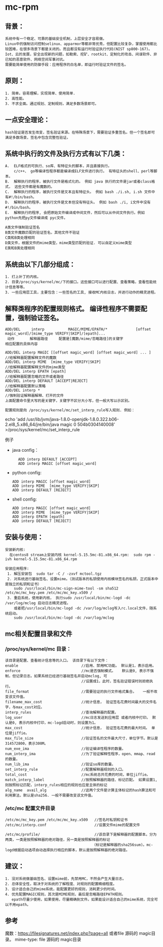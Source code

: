 # mc-rpm

## 背景：
    系统中有一个稳定、可靠的基础安全机制，上层安全才容易做。
    Linux中的强制访问控制selinux、apparmor等都非常优秀，但配置比较复杂，掌握使用都比较困难，在很多场景下都是关闭的。而且都没有运行时验证执行代码(NIST sp800-167)。
    Iot、云的发展，安全出现新的问题，如勒索、挖矿、rootkit、定制化的攻击、间谍软件、非已知的恶意软件、网络空间军事对抗。
    需要能简单使用的防御手段：应用程序的白名单，即运行时验证文件的签名。

## 原则：
    1. 简单。容易理解，实现简单、使用简单.
    2. 高性能。
    3. 不求全面。通过规划、定制规则，满足多数场景即可。

## 一点安全理论：
    hash验证是否发生改变，签名验证来源。在特殊场景下，需要验证多重签名。但一个签名即可满足多数场景，签名中包含完整性验证。


## 系统中执行的文件及执行方式有以下几类：
    A.  ELF格式的可执行、so库、有特征头的脚本，并且直接执行。 
        c/c++、 go等编译性程序都是编译成ELF文件进行执行。 有特征头的shell、perl等脚本。
    B.  解释执行的程序，被执行文件是格式化的。 例如 java 执行的文件是jar或者class格式， 这些文件都是有魔数的。
    C.  解释执行的程序，被执行文件是文本且有特征头。 例如 bash ./i.sh, i.sh 文件中有#!/bin/bash。
    D.  解释执行的程序，被执行文件是文本但没有特征头。 例如 bash ./i, i文件中没有#!/bin/bash。
    E.  解释执行的程序, 会把原始文件编译成中间文件，然后可以从中间文件执行。例如 python先把py文件编译成 pyc文件。

    A类文件强制验证签名
    B类文件魔数匹配的验证签名，其他文件不验证
    C类和B类处理相同
    D类文件，根据文件的mime类型，mime类型匹配的验证. 可以自定义mime类型
    E类和B类处理相同


## 系统由以下几部分组成：
    1. 打上补丁的内核。
    2. 目录/proc/sys/kernel/mc/下的接口。这些接口可以进行配置、查看策略，查看性能统计信息等等。
    3. 一些应用层工具，主要包含：一些签名的工具, 接收MC内核日志，并进行动作的精灵进程。


## 解释类程序的配置规则格式。 编译性程序不需要配置，强制验证签名。

    ADD/DEL     interp           MAGIC/MIME/EPATH/*             [offset magic_word]/[mime_type VERIFY|SKIP]/[epath]...
     动作       解释器路径     配置是[魔数/mime/忽略路径]的关键字                 相应配置的具体内容

    ADD/DEL interp MAGIC [[offset magic_word] [offset magic_word] ... ]    //给解释器配置解释文件的魔数
    ADD/DEL interp MIME  [mime_type VERIFY|SKIP]                           //给解释器配置解释文件的mime类型
    ADD/DEL interp EPATH [epath]                                           //给解释器配置忽略的文件或者路径 
    ADD/DEL interp DEFAULT [ACCEPT|REJECT]                                 //给解释器配置默认策略
    ADD/DEL interp *                                                       //强制验证解释器解释、打开的文件
    上面配置命令里大写的是关键字，关键字不区分大小写，但一般大写以示区别。

    配置规则是向 /proc/sys/kernel/mc/set_interp_rule写入规则. 例如：
echo 'add /usr/lib/jvm/java-1.8.0-openjdk-1.8.0.322.b06-2.el8_5.x86_64/jre/bin/java magic 0 504b0304140008' >/proc/sys/kernel/mc/set_interp_rule

例子
- java config：
```
      ADD interp DEFAULT [ACCEPT]
      ADD interp MAGIC [offset magic_word]
```

- python config:
    ```
    ADD interp MAGIC [offset magic_word]
    ADD interp MIME  [mime_type VERIFY|SKIP]
    ADD interp DEFAULT [REJECT]
    ```

- shell config:
    ```
    ADD interp MAGIC [offset magic_word]
    ADD interp MIME  [mime_type VERIFY|SKIP]
    ADD interp EPATH [epath]
    ADD interp DEFAULT [REJECT]
    ```


## 安装与使用：
    安装新内核:
      在centos8 stream上安装内核 kernel-5.15.5mc-81.x86_64.rpm:  sudo rpm -ivh kernel-5.15.5mc-81.x86_64.rpm

    安装应用程序: 
     1. 解压安装包  sudo tar -C / -zxvf mctool.tgz
     2. 对系统进行基础签名、设置mime。（测试版本的私钥使用内核模块签名的私钥，正式版本中是独立的私钥和证书）
        sudo /usr/local/bin/mc-sign-mime-tool -sm sha512 /etc/mc/mc_key.pem /etc/mc/mc_key.x509 /
     3. 重启系统，使用新内核， 执行sudo /usr/local/bin/mc-logd -dc /var/log/mclog 启动日志精灵进程。 
        或者把/usr/local/bin/mc-logd -dc /var/log/mclog写入rc.local文件，随系统启动。 
        sudo /usr/local/bin/mc-logd -dc /var/log/mclog

## mc相关配置目录和文件
### /proc/sys/kernel/mc 目录：
    该目录是配置、查看统计信息等的入口。 该目录下有以下文件：
    enable                             //启用、禁用MC功能。 默认是1，表示启用。
    enforce                            //mc是否强制模式。   默认是0, 表示不强制，但记录日志。如果系统已经进行基础签名并启动mclog, 可
                                       //设置成1，此时，签名验证错误时则拒绝执行。
    file_format                        //需要验证的执行文件格式集合。   一般不改变该文件值。
    filename_max_cost                  //统计信息， 验证签名花费时间最大的文件名字，与max_cost对应。
    interp_rules                       //查询解释器的配置。
    log_user                           //mc日志发送到应用层 或者内核中打印。 默认是0, 表示内核中打印，mc-logd启动时，则设置为1。
    max_cost                           //统计信息， 验证签名花费的最大时间。 单位是jiffie。
    max_file_size                      //验证签名的文件最大尺寸，单位字节。默认是314572800，表示300M。
    num_exe_ima                        //验证编译性程序的数量。
    num_interp_ima                     //为了验证解释性程序，open、mmap、read的数量。
    num_lib_ima                        //验证so库的数量。
    set_interp_rule                    //配置解释器规则的入口。
    total_cost                         //mc系统总共花费的时间，单位jiffie。
    match_interp_label                 //按照解释器的路径、标记匹配。 如果设置1, 则按照标记匹配，interp_rules相应的规则也应是主体的标记
    alg_name  avail_alg                //这两个文件是计算主体标记的hash算法和可利用算法，默认是sha256. 一般不需要改变该文件值。

### /etc/mc 配置文件目录
    /etc/mc/mc_key.pem /etc/mc/mc_key.x509   //签名时私钥和证书
    /etc/mc/interp.conf                      //设置文件mime的配置文件

    /etc/mc/profile/                         //该目录下是解释器的配置脚本。分为两类，一类是按照解释器的绝对路径，另一类是按照解释器的标记
                                            （标记是解释器的sha256sum)。mc-logd根据启动选项自动选择执行相应的脚本，默认是按照解释器的绝对路径。


## 建议：
    1. 没对系统做基础签名、设置mime前，先禁用MC，不然会产生大量日志。 
    2. 总体安全性，取决于对系统的了解程度、对规则的配置精细程度。
    3. 设计适合自己的mime系统，能配置更好的规则，消耗更少的时间。
    4. 优先配置MAGIC规则，其次是MIME规则，最后是忽略路径EPATH规则。 
       epath尽量少使用，如果使用，尽量精确到文件。如果能设计适合自己的mime系统，完全可以不用epath。

## 参考
   魔数：https://filesignatures.net/index.php?page=all 或者file 源码的 magic目录。
   mime-type: file 源码的 magic目录

